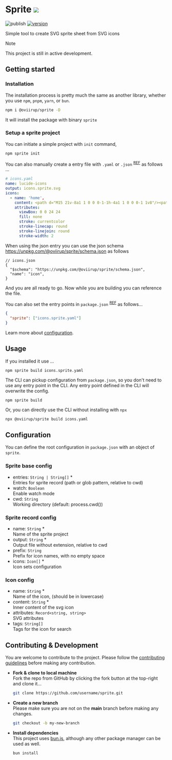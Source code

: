 # Sprite ![](https://img.shields.io/badge/WIP-gold)

![publish](https://github.com/oviirup/sprite/workflows/CI/badge.svg)
[![version](https://img.shields.io/npm/v/@oviirup/sprite)](https://www.npmjs.com/package/@oviirup/sprite)

Simple tool to create SVG sprite sheet from SVG icons

> [!NOTE]
> This project is still in active development.

## Getting started

### Installation

The installation process is pretty much the same as another library, whether you use `npm`, `pnpm`, `yarn`, or `bun`.

```bash
npm i @oviirup/sprite -D
```

It will install the package with binary `sprite`

### Setup a sprite project

You can initiate a simple project with `init` command,

```bash
npm sprite init
```

You can also manually create a entry file with `.yaml` or `.json` <sup><a href='#sprite-record-config'>REF</a></sup> as follows ...

```yaml
# icons.yaml
name: lucide-icons
output: icons.sprite.svg
icons:
  - name: 'home',
    content: <path d="M15 21v-8a1 1 0 0 0-1-1h-4a1 1 0 0 0-1 1v8"/><path d="M3 10a2 2 0 0 1 .709-1.528l7-5.999a2 2 0 0 1 2.582 0l7 5.999A2 2 0 0 1 21 10v9a2 2 0 0 1-2 2H5a2 2 0 0 1-2-2z"/>,
    attributes:
      viewBox: 0 0 24 24
      fill: none
      stroke: currentcolor
      stroke-linecap: round
      stroke-linejoin: round
      stroke-width: 2
```

When using the json entry you can use the json schema <https://unpkg.com/@oviirup/sprite/schema.json> as follows

```jsonc
// icons.json
{
  "$schema": "https://unpkg.com/@oviirup/sprite/schema.json",
  "name": "icon",
}
```

And you are all ready to go. Now while you are building you can reference the file.

You can also set the entry points in `package.json` <sup><a href='#sprite-base-config'>REF</a></sup> as follows...

```json
{
  "sprite": ["icons.sprite.yaml"]
}
```

Learn more about [configuration](#configuration).

## Usage

If you installed it use ...

```
npm sprite build icons.sprite.yaml
```

The CLI can pickup configuration from `package.json`, so you don't need to use any entry point in the CLI. Any entry point defined in the CLI will overwrite the config.

```
npm sprite build
```

Or, you can directly use the CLI without installing with `npx`

```bash
npx @oviirup/sprite build icons.yaml
```

## Configuration

You can define the root configuration in `package.json` with an object of `sprite`.

### Sprite base config

- entries: `String | String[]` \*\
  Entries for sprite record (path or glob pattern, relative to cwd)
- watch: `Boolean`\
  Enable watch mode
- cwd: `String`\
  Working directory (default: process.cwd())

### Sprite record config

- name: `String` \*\
  Name of the sprite project
- output: `String` \*\
  Output file without extension, relative to cwd
- prefix: `String`\
  Prefix for icon names, with no empty space
- icons: `Icon[]` \*\
  Icon sets configuration

### Icon config

- name: `String` \*\
  Name of the icon, (should be in lowercase)
- content: `String` \*\
  Inner content of the svg icon
- attributes: `Record<string, string>`\
  SVG attributes
- tags: `String[]`\
  Tags for the icon for search

## Contributing & Development

You are welcome to contribute to the project. Please follow the [contributing guidelines](/.github/contributing.md) before making any contribution.

- **Fork & clone to local machine**\
  Fork the repo from GitHub by clicking the fork button at the top-right and clone it...

  ```bash
  git clone https://github.com/username/sprite.git
  ```

- **Create a new branch**\
  Please make sure you are not on the **main** branch before making any changes.

  ```bash
  git checkout -b my-new-branch
  ```

- **Install dependencies**\
  This project uses [bun.js](https://bun.sh/), although any other package manager can be used as well.
  ```bash
  bun install
  ```
